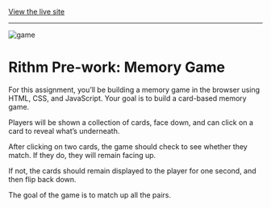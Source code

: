 
[View the live site](https://danielzeljko.github.io/memory-game/)

---

![game](https://user-images.githubusercontent.com/115326106/198748191-cdf8f6ea-2b11-4a62-89cd-4e6da1cc0dd8.png)

# Rithm Pre-work: Memory Game

For this assignment, you’ll be building a memory game in the browser using HTML, CSS, and JavaScript. Your goal is to build a card-based memory game.

Players will be shown a collection of cards, face down, and can click on a card to reveal what’s underneath.

After clicking on two cards, the game should check to see whether they match. If they do, they will remain facing up.

If not, the cards should remain displayed to the player for one second, and then flip back down.

The goal of the game is to match up all the pairs.
